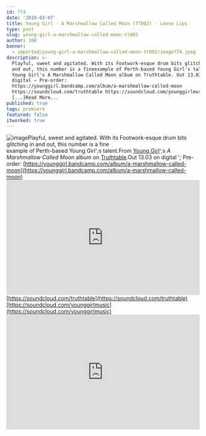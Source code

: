 ```yaml
---
id: 774
date: '2019-03-07'
title: Young Girl - A Marshmallow Called Moon (TT002) - Loose Lips
type: post
slug: young-girl-a-marshmallow-called-moon-tt002
author: 100
banner:
  - imported/young-girl-a-marshmallow-called-moon-tt002/image774.jpeg
description: >-
  Playful, sweet and agitated. With its Footwork-esque drum bits glitching in
  and out, this number is a fineexample of Perth-based Young Girl's talent. From
  Young Girl's A Marshmallow Called Moon album on Truthtable. Out 13.03 on
  digital – Pre-order:
  https://younggirl.bandcamp.com/album/a-marshmallow-called-moon
  https://soundcloud.com/truthtable https://soundcloud.com/younggirlmusic
  [...]Read More...
published: true
tags: premiere
featured: false
itworked: true
---
```

![image](../imported/young-girl-a-marshmallow-called-moon-tt002/image774.jpeg)Playful, sweet and agitated. With its Footwork-esque drum bits glitching in and out, this number is a fine  
example of Perth-based Young Girl';s talent.From [Young Girl](https://www.triplejunearthed.com/artist/young-girl)';s _A Marshmallow Called Moon_ album on [Truthtable](https://truthtable.bandcamp.com/).Out 13.03 on digital '; Pre-order: [https://younggirl.bandcamp.com/album/a-marshmallow-called-moon](https://younggirl.bandcamp.com/album/a-marshmallow-called-moon)<iframe width='100%' height='300' scrolling='no' frameborder='no' allow='autoplay' src='https://w.soundcloud.com/player/?url=https%3A//api.soundcloud.com/tracks/586553472&color=%23ff5500&auto_play=false&hide_related=false&show_comments=true&show_user=true&show_reposts=false&show_teaser=true'></iframe>[https://soundcloud.com/truthtable](https://soundcloud.com/truthtable)[https://soundcloud.com/younggirlmusic](https://soundcloud.com/younggirlmusic)<iframe width='100%' height='300' scrolling='no' frameborder='no' allow='autoplay' src='https://www.youtube.com/embed/J4QR_LtS27c'></iframe>